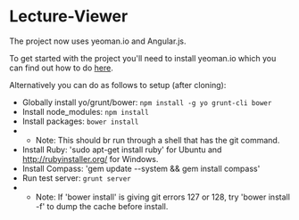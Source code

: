 Lecture-Viewer
==============
The project now uses yeoman.io and Angular.js.

To get started with the project you'll need to install yeoman.io which you can find out how to do [here](http://yeoman.io/gettingstarted.html).

Alternatively you can do as follows to setup (after cloning):
* Globally install yo/grunt/bower: `npm install -g yo grunt-cli bower`
* Install node_modules: `npm install`
* Install packages: `bower install`
* *  Note: This should br run through a shell that has the git command.
* Install Ruby: 'sudo apt-get install ruby' for Ubuntu and http://rubyinstaller.org/ for Windows.
* Install Compass: 'gem update --system && gem install compass'
* Run test server: `grunt server`
* *  Note: If 'bower install' is giving git errors 127 or 128, try 'bower install -f' to dump the cache before install.
